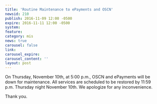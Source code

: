```yaml
---
title: 'Routine Maintenance to ePayments and OSCN'
newsid: 210
publish: 2016-11-09 12:00 -0500
expire: 2016-11-11 12:00 -0500
system: 
feature: 
category: mis
news: true
carousel: false
link: 
carousel_expire: 
carousel_content: ''
layout: post
---
```

<p>On Thursday, November 10th, at 5:00 p.m., OSCN and ePayments will be down for maintenance.  All services are scheduled to be restored by 11:59 p.m. Thursday night November 10th.  We apologize for any inconvenience.</p><p>Thank you.</p>